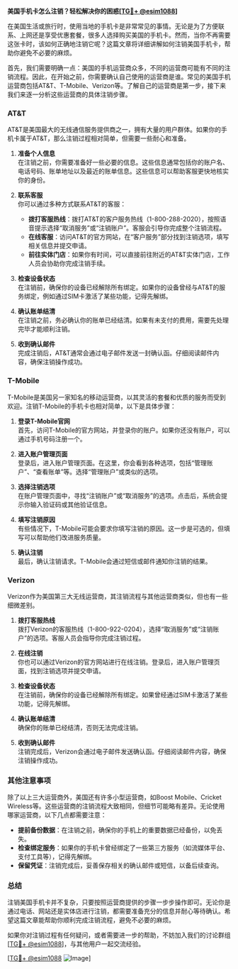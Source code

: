 **美国手机卡怎么注销？轻松解决你的困惑[[TG💪+ @esim1088](https://t.me/s/esim1088)]**

在美国生活或旅行时，使用当地的手机卡是非常常见的事情。无论是为了方便联系、上网还是享受优惠套餐，很多人选择购买美国的手机卡。然而，当你不再需要这张卡时，该如何正确地注销它呢？这篇文章将详细讲解如何注销美国手机卡，帮助你避免不必要的麻烦。

首先，我们需要明确一点：美国的手机运营商众多，不同的运营商可能有不同的注销流程。因此，在开始之前，你需要确认自己使用的运营商是谁。常见的美国手机运营商包括AT&T、T-Mobile、Verizon等。了解自己的运营商是第一步，接下来我们来逐一分析这些运营商的具体注销步骤。

### AT&T

AT&T是美国最大的无线通信服务提供商之一，拥有大量的用户群体。如果你的手机卡属于AT&T，那么注销过程相对简单，但需要一些耐心和准备。

1. **准备个人信息**  
在注销之前，你需要准备好一些必要的信息。这些信息通常包括你的账户名、电话号码、账单地址以及最近的账单信息。这些信息可以帮助客服更快地核实你的身份。

2. **联系客服**  
你可以通过多种方式联系AT&T的客服：
   - **拨打客服热线**：拨打AT&T的客户服务热线（1-800-288-2020），按照语音提示选择“取消服务”或“注销账户”。客服会引导你完成整个注销流程。
   - **在线客服**：访问AT&T的官方网站，在“客户服务”部分找到注销选项，填写相关信息并提交申请。
   - **前往实体门店**：如果你有时间，可以直接前往附近的AT&T实体门店，工作人员会协助你完成注销手续。

3. **检查设备状态**  
在注销前，确保你的设备已经解除所有绑定。如果你的设备曾经与AT&T的服务绑定，例如通过SIM卡激活了某些功能，记得先解绑。

4. **确认账单结清**  
在注销之前，务必确认你的账单已经结清。如果有未支付的费用，需要先处理完毕才能顺利注销。

5. **收到确认邮件**  
完成注销后，AT&T通常会通过电子邮件发送一封确认函。仔细阅读邮件内容，确保注销操作成功。

### T-Mobile

T-Mobile是美国另一家知名的移动运营商，以其灵活的套餐和优质的服务而受到欢迎。注销T-Mobile的手机卡也相对简单，以下是具体步骤：

1. **登录T-Mobile官网**  
首先，访问T-Mobile的官方网站，并登录你的账户。如果你还没有账户，可以通过手机号码注册一个。

2. **进入账户管理页面**  
登录后，进入账户管理页面。在这里，你会看到各种选项，包括“管理账户”、“查看账单”等。选择“管理账户”或类似的选项。

3. **选择注销选项**  
在账户管理页面中，寻找“注销账户”或“取消服务”的选项。点击后，系统会提示你输入验证码或其他验证信息。

4. **填写注销原因**  
有些情况下，T-Mobile可能会要求你填写注销的原因。这一步是可选的，但填写可以帮助他们改进服务质量。

5. **确认注销**  
最后，确认注销请求。T-Mobile会通过短信或邮件通知你注销的结果。

### Verizon

Verizon作为美国第三大无线运营商，其注销流程与其他运营商类似，但也有一些细微差别。

1. **拨打客服热线**  
拨打Verizon的客服热线（1-800-922-0204），选择“取消服务”或“注销账户”的选项。客服人员会指导你完成注销过程。

2. **在线注销**  
你也可以通过Verizon的官方网站进行在线注销。登录后，进入账户管理页面，找到注销选项并提交申请。

3. **检查设备状态**  
在注销前，确保你的设备已经解除所有绑定。如果曾经通过SIM卡激活了某些功能，记得先解绑。

4. **确认账单结清**  
确保你的账单已经结清，否则无法完成注销。

5. **收到确认邮件**  
注销完成后，Verizon会通过电子邮件发送确认函。仔细阅读邮件内容，确保注销操作成功。

### 其他注意事项

除了以上三大运营商外，美国还有许多小型运营商，如Boost Mobile、Cricket Wireless等。这些运营商的注销流程大致相同，但细节可能略有差异。无论使用哪家运营商，以下几点都需要注意：

- **提前备份数据**：在注销之前，确保你的手机上的重要数据已经备份，以免丢失。
- **检查绑定服务**：如果你的手机卡曾经绑定了一些第三方服务（如流媒体平台、支付工具等），记得先解绑。
- **保留凭证**：注销完成后，妥善保存相关的确认邮件或短信，以备后续查询。

### 总结

注销美国手机卡并不复杂，只要按照运营商提供的步骤一步步操作即可。无论你是通过电话、网站还是实体店进行注销，都需要准备充分的信息并耐心等待确认。希望这篇文章能帮助你顺利完成注销流程，避免不必要的麻烦。

如果你对注销过程有任何疑问，或者需要进一步的帮助，不妨加入我们的讨论群组[[TG💪+ @esim1088](https://t.me/s/esim1088)]，与其他用户一起交流经验。

[[TG💪+ @esim1088](https://t.me/s/esim1088) ![Image](https://i.postimg.cc/4NQfJmqS/Snipaste-2025-05-13-00-14-12.png)]